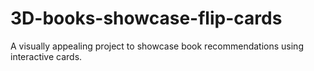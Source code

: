 # 3D-books-showcase-flip-cards
A visually appealing project to showcase book recommendations using interactive cards.
